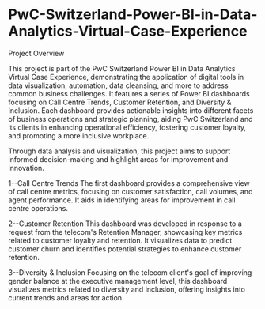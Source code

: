 # PwC-Switzerland-Power-BI-in-Data-Analytics-Virtual-Case-Experience

Project Overview

This project is part of the PwC Switzerland Power BI in Data Analytics Virtual Case Experience, demonstrating the application of digital tools in data visualization, automation, data cleansing, and more to address common business challenges. It features a series of Power BI dashboards focusing on Call Centre Trends, Customer Retention, and Diversity & Inclusion. Each dashboard provides actionable insights into different facets of business operations and strategic planning, aiding PwC Switzerland and its clients in enhancing operational efficiency, fostering customer loyalty, and promoting a more inclusive workplace.

Through data analysis and visualization, this project aims to support informed decision-making and highlight areas for improvement and innovation.

1--Call Centre Trends
The first dashboard provides a comprehensive view of call centre metrics, focusing on customer satisfaction, call volumes, and agent performance. It aids in identifying areas for improvement in call centre operations.

2--Customer Retention
This dashboard was developed in response to a request from the telecom's Retention Manager, showcasing key metrics related to customer loyalty and retention. It visualizes data to predict customer churn and identifies potential strategies to enhance customer retention.

3--Diversity & Inclusion
Focusing on the telecom client's goal of improving gender balance at the executive management level, this dashboard visualizes metrics related to diversity and inclusion, offering insights into current trends and areas for action.
